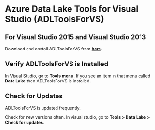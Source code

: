 # Azure Data Lake Tools for Visual Studio (ADLToolsForVS)

## For Visual Studio 2015 and Visual Studio 2013

Download and onstall ADLToolsForVS from [**here**](http://aka.ms/ADLToolsVS).

## Verify ADLToolsForVS is Installed

In Visual Studio, go to **Tools menu**. If you see an item in that menu called **Data Lake** then ADLToolsForVS is installed.

## Check for Updates

ADLToolsForVS is updated frequently. 

Check for new versions often. In visual studio, go to **Tools > Data Lake > Check for updates**.
